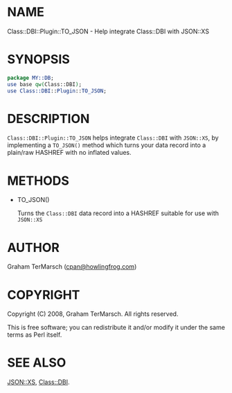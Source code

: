 # NAME

Class::DBI::Plugin::TO\_JSON - Help integrate Class::DBI with JSON::XS

# SYNOPSIS

```perl
package MY::DB;
use base qw(Class::DBI);
use Class::DBI::Plugin::TO_JSON;
```

# DESCRIPTION

`Class::DBI::Plugin::TO_JSON` helps integrate `Class::DBI` with `JSON::XS`,
by implementing a `TO_JSON()` method which turns your data record into a
plain/raw HASHREF with no inflated values.

# METHODS

- TO\_JSON()

    Turns the `Class::DBI` data record into a HASHREF suitable for use with
    `JSON::XS`

# AUTHOR

Graham TerMarsch (cpan@howlingfrog.com)

# COPYRIGHT

Copyright (C) 2008, Graham TerMarsch.  All rights reserved.

This is free software; you can redistribute it and/or modify it under the same
terms as Perl itself.

# SEE ALSO

[JSON::XS](https://metacpan.org/pod/JSON%3A%3AXS),
[Class::DBI](https://metacpan.org/pod/Class%3A%3ADBI).
